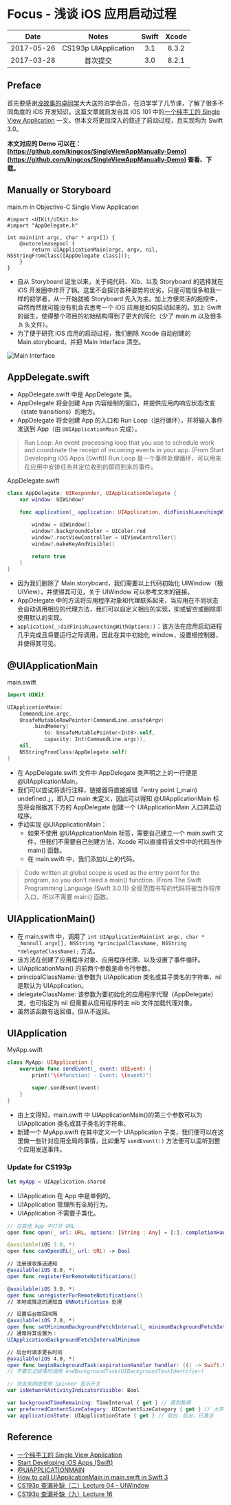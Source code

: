 # Focus - 浅谈 iOS 应用启动过程

| Date | Notes | Swift | Xcode |
|:-----:|:-----:|:-----:|:-----:|
| 2017-05-26 | CS193p UIApplication | 3.1 | 8.3.2 |
| 2017-03-28 | 首次提交 | 3.0 | 8.2.1 |

## Preface

首先要感谢[没故事的卓同学](http://weibo.com/u/1926303682)大大送的泊学会员，在泊学学了几节课，了解了很多不同角度的 iOS 开发知识。这篇文章就启发自其 iOS 101 中的[一个纯手工的 Single View Application](https://boxueio.com/series/ios-101/ebook/89) 一文。但本文将更加深入的叙述了启动过程，且实现均为 Swift 3.0。

**本文对应的 Demo 可以在：[https://github.com/kingcos/SingleViewAppManually-Demo](https://github.com/kingcos/SingleViewAppManually-Demo) 查看、下载。**

## Manually or Storyboard

main.m in Objective-C Single View Application

```objc
#import <UIKit/UIKit.h>
#import "AppDelegate.h"

int main(int argc, char * argv[]) {
    @autoreleasepool {
        return UIApplicationMain(argc, argv, nil, NSStringFromClass([AppDelegate class]));
    }
}
```

- 自从 Storyboard 诞生以来，关于纯代码、Xib、以及 Storyboard 的选择就在 iOS 开发圈中炸开了锅。这里不会探讨各种姿势的优劣，只是可能很多和我一样的初学者，从一开始就被 Storyboard 先入为主。加上方便灵活的拖控件，自然而然就可能没有机会去思考一个 iOS 应用是如何启动起来的。加上 Swift 的诞生，使得整个项目的初始结构得到了更大的简化（少了 main.m 以及很多 .h 头文件）。
- 为了便于研究 iOS 应用的启动过程，我们删除 Xcode 自动创建的 Main.storyboard，并把 Main Interface 清空。

![Main Interface](1.png)

## AppDelegate.swift

- AppDelegate.swift 中是 AppDelegate 类。
- AppDelegate 将会创建 App 内容绘制的窗口，并提供应用内响应状态改变（state transitions）的地方。
- AppDelegate 将会创建 App 的入口和 Run Loop（运行循环），并将输入事件发送到 App（由 `@UIApplicationMain` 完成）。

> Run Loop:
An event processing loop that you use to schedule work and coordinate the receipt of incoming events in your app. (From Start Developing iOS Apps (Swift))
Run Loop 是一个事件处理循环，可以用来在应用中安排任务并定位收到的即将到来的事件。

AppDelegate.swift

```swift
class AppDelegate: UIResponder, UIApplicationDelegate {
    var window: UIWindow?

    func application(_ application: UIApplication, didFinishLaunchingWithOptions launchOptions: [UIApplicationLaunchOptionsKey: Any]?) -> Bool {

        window = UIWindow()
        window?.backgroundColor = UIColor.red
        window?.rootViewController = UIViewController()
        window?.makeKeyAndVisible()

        return true
    }
}
```

- 因为我们删除了 Main.storyboard，我们需要以上代码初始化 UIWindow（根 UIView），并使得其可见，关于 UIWindow 可以参考文末的链接。
- AppDelegate 中的方法将应用程序对象和代理联系起来，当应用在不同状态会自动调用相应的代理方法，我们可以自定义相应的实现，抑或留空或删除即使用默认的实现。
- `application(_:​did​Finish​Launching​With​Options:​)`：该方法在应用启动进程几乎完成且将要运行之际调用，因此在其中初始化 window，设置根控制器，并使得其可见。

## @UIApplicationMain

main.swift

```swift
import UIKit

UIApplicationMain(
    CommandLine.argc,
    UnsafeMutableRawPointer(CommandLine.unsafeArgv)
        .bindMemory(
            to: UnsafeMutablePointer<Int8>.self,
            capacity: Int(CommandLine.argc)),
    nil,
    NSStringFromClass(AppDelegate.self)
)
```

- 在 AppDelegate.swift 文件中 AppDelegate 类声明之上的一行便是 @UIApplicationMain。
- 我们可以尝试将该行注释，链接器将直接报错「entry point (_main) undefined.」，即入口 main 未定义，因此可以得知 @UIApplicationMain 标签将会根据其下方的 AppDelegate 创建一个 UIApplicationMain 入口并启动程序。
- 手动实现 @UIApplicationMain：
  - 如果不使用 @UIApplicationMain 标签，需要自己建立一个 main.swift 文件，但我们不需要自己创建方法，Xcode 可以直接将该文件中的代码当作 main() 函数。
  - 在 main.swift 中，我们添加以上的代码。

> Code written at global scope is used as the entry point for the program, so you don’t need a main() function. (From The Swift Programming Language (Swift 3.0.1))
全局范围书写的代码将被当作程序入口，所以不需要 main() 函数。

## UIApplication​Main()

- 在 main.swift 中，调用了 `int UIApplicationMain(int argc, char * _Nonnull argv[], NSString *principalClassName, NSString *delegateClassName);` 方法。
- 该方法在创建了应用程序对象、应用程序代理、以及设置了事件循环。
- UIApplication​Main() 的前两个参数是命令行参数。
- principalClassName: 该参数为 UIApplication 类名或其子类名的字符串，nil 是默认为 UIApplication。
- delegateClassName: 该参数为要初始化的应用程序代理（AppDelegate）类，也可指定为 nil 但需要从应用程序的主 nib 文件加载代理对象。
- 虽然该函数有返回值，但从不返回。

## UIApplication

MyApp.swift

```swift
class MyApp: UIApplication {
    override func sendEvent(_ event: UIEvent) {
        print("\(#function) - Event: \(event)")

        super.sendEvent(event)
    }
}
```

- 由上文得知，main.swift 中 UIApplication​Main()的第三个参数可以为 UIApplication 类名或其子类名的字符串。
- 新建一个 MyApp.swift 在其中定义一个 UIApplication 子类，我们便可以在这里做一些针对应用全局的事情，比如重写 `sendEvent(:)` 方法便可以监听到整个应用发送事件。

### Update for CS193p

```Swift
let myApp = UIApplication.shared
```

- UIApplication 在 App 中是单例的。
- UIApplication 管理所有全局行为。
- UIApplication 不需要子类化。

```Swift
// 在其他 App 中打开 URL
open func open(_ url: URL, options: [String : Any] = [:], completionHandler completion: ((Bool) -> Swift.Void)? = nil)

@available(iOS 3.0, *)
open func canOpenURL(_ url: URL) -> Bool

// 注册接收推送通知
@available(iOS 8.0, *)
open func registerForRemoteNotifications()

@available(iOS 3.0, *)
open func unregisterForRemoteNotifications()
// 本地或推送的通知由 UNNotification 处理

// 设置后台取回间隔
@available(iOS 7.0, *)
open func setMinimumBackgroundFetchInterval(_ minimumBackgroundFetchInterval: TimeInterval)
// 通常将其设置为：
UIApplicationBackgroundFetchIntervalMinimum

// 后台时请求更长时间
@available(iOS 4.0, *)
open func beginBackgroundTask(expirationHandler handler: (() -> Swift.Void)? = nil) -> UIBackgroundTaskIdentifier
// 不要忘记结束时调用 endBackgroundTask(UIBackgroundTaskIdentifier)

// 状态来网络使用 Spinner 显示开关
var isNetworkActivityIndicatorVisible: Bool

var backgroundTimeRemaining: TimeInterval { get } // 直到暂停
var preferredContentSizeCategory: UIContentSizeCategory { get } // 大字体或小字体
var applicationState: UIApplicationState { get } // 前台，后台，已激活
```


## Reference

- [一个纯手工的 Single View Application](https://boxueio.com/series/ios-101/ebook/89)
- [Start Developing iOS Apps (Swift)
](https://developer.apple.com/library/content/referencelibrary/GettingStarted/DevelopiOSAppsSwift/)
- [@UIAPPLICATIONMAIN](http://swifter.tips/uiapplicationmain/)
- [How to call UIApplicationMain in main.swift in Swift 3](https://forums.developer.apple.com/thread/46405)
- [CS193p 查漏补缺（二）Lecture 04 - UIWindow](http://www.jianshu.com/p/b850e8d99316)
- [CS193p 查漏补缺（九）Lecture 16](http://www.jianshu.com/p/7dd2d29d78db)
